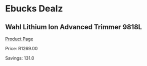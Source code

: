 
# Ebucks Dealz
## Wahl Lithium Ion Advanced Trimmer 9818L
[Product Page](https://www.ebucks.com/web/shop/productSelected.do?prodId=1191183526&catId=1186081080)

Price: R1269.00

Savings: 131.0


	